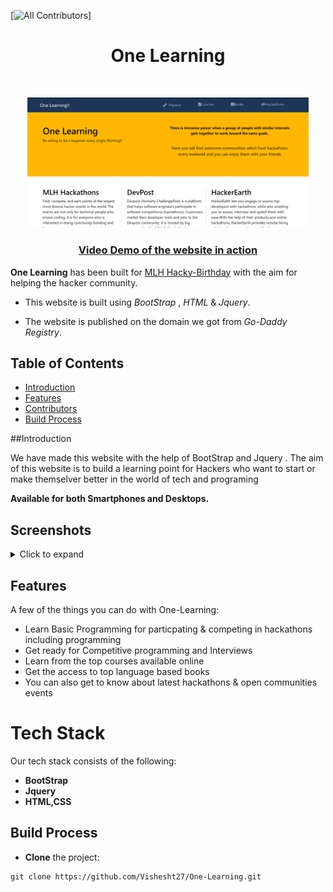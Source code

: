 [![All Contributors](https://img.shields.io/badge/all_contributors-2-orange.svg?style=flat-square)]

<h1 align="center"> One Learning  </h1> <br>

<p align="center">
  <a href="http://onelearning.study/">
    <img alt="One Learning" title="One Learning" src="images/Header.png" width="450">
  </a>
</p>

<a href=""><h3 align="center">Video Demo of the website in action</h4></a>

**One Learning** has been built for [MLH Hacky-Birthday](https://organize.mlh.io/participants/events/7142-hacky-birthday-mlh) with the aim for helping the hacker community.

* This website is built using *BootStrap* , *HTML* & *Jquery*. 

* The website is published on the domain we got from *Go-Daddy Registry*.

## Table of Contents 

- [Introduction](#introduction)
- [Features](#features)
- [Contributors](#contributors)
- [Build Process](#build-process)

##Introduction

We have made this website with the help of BootStrap and Jquery . The aim of this website is to build a learning point for Hackers who want to start or make themselver better in the world of tech and programing

**Available for both Smartphones and Desktops.**

## Screenshots
<details>
  <summary>Click to expand</summary>
    
    
 Welcome Page         | Book Shelf     |  
:-------------------------:|:-------------------------:|
![](https://github.com/Vishesht27/One-Learning/blob/main/images/Header.png)|![](https://github.com/Vishesht27/One-Learning/blob/main/images/Books.png)|
    
Footer          | Upcoming Events   |  Responsive Page |
:-------------------------:|:-------------------------:|:-------------------------:|
![](https://github.com/Vishesht27/One-Learning/blob/main/images/Footer.png)|![](https://github.com/Vishesht27/One-Learning/blob/main/images/Carousel.png)|![](https://github.com/Vishesht27/One-Learning/blob/main/images/Carousel.png)

</details>

## Features

A few of the things you can do with One-Learning:

* Learn Basic Programming for particpating & competing in hackathons including programming
* Get ready for Competitive programming and Interviews
* Learn from the top courses available online 
* Get the access to top language based books
* You can also get to know about latest hackathons & open communities events

# Tech Stack

Our tech stack consists of the following:

* **BootStrap** 
* **Jquery**
* **HTML,CSS**


## Build Process

* **Clone** the project:

```
git clone https://github.com/Vishesht27/One-Learning.git
```

    
